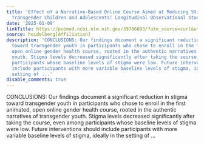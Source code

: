 ```yaml
---
title: 'Effect of a Narrative-Based Online Course Aimed at Reducing Stigma Toward
  Transgender Children and Adolescents: Longitudinal Observational Study'
date: '2025-01-09'
linkTitle: https://pubmed.ncbi.nlm.nih.gov/39786893/?utm_source=curl&utm_medium=rss&utm_campaign=pubmed-2&utm_content=1FakS-2QOkCT8HsMOQP1bCRQ4YzyumYOmxmF0moLsQ3dFB1E9V&fc=20220326224207&ff=20250109170938&v=2.18.0.post9+e462414
source: heidelberg[Affiliation]
description: 'CONCLUSIONS: Our findings document a significant reduction in stigma
  toward transgender youth in participants who chose to enroll in the first animated,
  open online gender health course, rooted in the authentic narratives of transgender
  youth. Stigma levels decreased significantly after taking the course, even among
  participants whose baseline levels of stigma were low. Future interventions should
  include participants with more variable baseline levels of stigma, ideally in the
  setting of ...'
disable_comments: true
---
```

CONCLUSIONS: Our findings document a significant reduction in stigma toward transgender youth in participants who chose to enroll in the first animated, open online gender health course, rooted in the authentic narratives of transgender youth. Stigma levels decreased significantly after taking the course, even among participants whose baseline levels of stigma were low. Future interventions should include participants with more variable baseline levels of stigma, ideally in the setting of ...